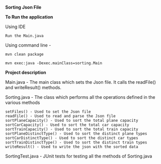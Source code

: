 **Sorting Json File**

**To Run the application**

Using IDE
 
    Run the Main.java 

Using command line -

    mvn clean package

    mvn exec:java -Dexec.mainClass=sorting.Main


**Project description**

Main.java - The main class which sets the Json file. It calls the readFile() and writeResult() methods.

Sorting.java -  The class which performs all the operations defined in the various methods

    setFiles() - Used to set the Json file
    readFile() - Used to read and parse the Json file
    sortPlaneCapacity() - Used to sort the total plane capacity
    sortCarCapacity() - Used to sort the total car capacity
    sortTrainCapacity() - Used to sort the total train capacity
    sortPlaneDistinctType() - Used to sort the distinct plane types
    sortCarDistinctType() - Used to sort the distinct car types
    sortTrainDistinctType() - Used to sort the distinct train types
    writeResult() - Used to write the json with the sorted data
    

SortingTest.java - JUnit tests for testing all the methods of Sorting.java